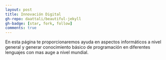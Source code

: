 ```yaml
---
layout: post
title: Innovación Digital
gh-repo: daattali/beautiful-jekyll
gh-badge: [star, fork, follow]
comments: true
---
```


En esta página te proporcionaremos ayuda en aspectos informáticos a nivel general y generar conocimiento básico de programación en diferentes lenguajes con mas auge a nivel mundial.

